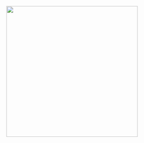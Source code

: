 <p align='center'>
  <a href="#"><img src="https://github-readme-stats.vercel.app/api?username=aisiwonahe29&show_icons=true&count_private=true&theme=dark" width="350"></a>
</p>
